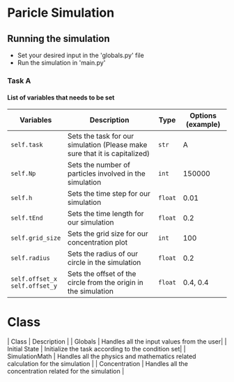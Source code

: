 # Paricle Simulation

## Running the simulation
- Set your desired input in the 'globals.py' file 
- Run the simulation in 'main.py'

### Task A
#### List of variables that needs to be set
| Variables | Description | Type | Options (example) |
| --------- | ----------- | ---- | ----------------- |
| `self.task` | Sets the task for our simulation (Please make sure that it is capitalized) | `str` | A |
| `self.Np` | Sets the number of particles involved in the simulation | `int` | 150000 |
| `self.h` | Sets the time step for our simulation | `float` | 0.01 |
| `self.tEnd` | Sets the time length for our simulation | `float` | 0.2 |
| `self.grid_size` | Sets the grid size for our concentration plot | `int` | 100 |
| `self.radius` | Sets the radius of our circle in the simulation | `float` | 0.2 |
| `self.offset_x` <br /> `self.offset_y` | Sets the offset of the circle from the origin in the simulation | `float` | 0.4, 0.4 |

# Class
| Class | Description |
| Globals | Handles all the input values from the user|
| Initial State | Initialize the task according to the condition set|
| SimulationMath | Handles all the physics and mathematics related calculation for the simulation |
| Concentration | Handles all the concentration related for the simulation |

